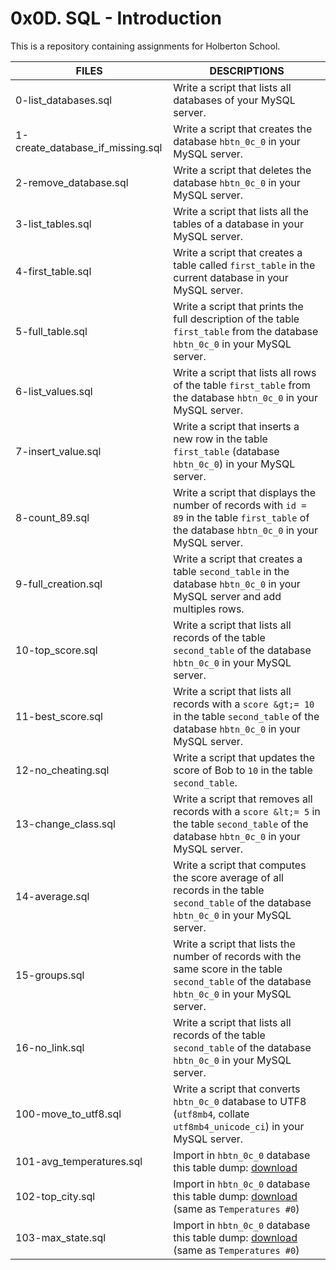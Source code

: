 # 0x0D. SQL - Introduction

This is a repository containing assignments for Holberton School.

|FILES| DESCRIPTIONS|
|---|---|
|0-list_databases.sql|  Write a script that lists all databases of your MySQL server.|
|1-create_database_if_missing.sql|  Write a script that creates the database ```hbtn_0c_0``` in your MySQL server.|
|2-remove_database.sql|  Write a script that deletes the database ```hbtn_0c_0``` in your MySQL server.|
|3-list_tables.sql|  Write a script that lists all the tables of a database in your MySQL server.|
|4-first_table.sql|  Write a script that creates a table called ```first_table``` in the current database in your MySQL server.|
|5-full_table.sql|  Write a script that prints the full description of the table ```first_table``` from the database ```hbtn_0c_0``` in your MySQL server.|
|6-list_values.sql|  Write a script that lists all rows of the table ```first_table``` from the database ```hbtn_0c_0``` in your MySQL server.|
|7-insert_value.sql|  Write a script that inserts a new row in the table ```first_table``` (database ```hbtn_0c_0```) in your MySQL server.|
|8-count_89.sql|  Write a script that displays the number of records with ```id = 89``` in the table ```first_table``` of the database ```hbtn_0c_0``` in your MySQL server.|
|9-full_creation.sql|  Write a script that creates a table ```second_table``` in the database ```hbtn_0c_0``` in your MySQL server and add multiples rows.|
|10-top_score.sql|  Write a script that lists all records of the table ```second_table``` of the database ```hbtn_0c_0``` in your MySQL server.|
|11-best_score.sql|  Write a script that lists all records with a ```score &gt;= 10``` in the table ```second_table``` of the database ```hbtn_0c_0``` in your MySQL server.|
|12-no_cheating.sql|  Write a script that updates the score of Bob to ```10``` in the table ```second_table```.|
|13-change_class.sql|  Write a script that removes all records with a ```score &lt;= 5``` in the table ```second_table``` of the database ```hbtn_0c_0``` in your MySQL server.|
|14-average.sql|  Write a script that computes the score average of all records in the table ```second_table``` of the database ```hbtn_0c_0``` in your MySQL server.|
|15-groups.sql|  Write a script that lists the number of records with the same score in the table ```second_table``` of the database ```hbtn_0c_0``` in your MySQL server.|
|16-no_link.sql|  Write a script that lists all records of the table ```second_table``` of the database ```hbtn_0c_0``` in your MySQL server.|
|100-move_to_utf8.sql|  Write a script that converts ```hbtn_0c_0``` database to UTF8 (```utf8mb4```, collate ```utf8mb4_unicode_ci```) in your MySQL server.|
|101-avg_temperatures.sql|  Import in ```hbtn_0c_0``` database this table dump: <a href="https://s3.amazonaws.com/intranet-projects-files/holbertonschool-higher-level_programming+/272/temperatures.sql" title="download" target="_blank">download</a>|
|102-top_city.sql|  Import in ```hbtn_0c_0``` database this table dump: <a href="https://s3.amazonaws.com/intranet-projects-files/holbertonschool-higher-level_programming+/272/temperatures.sql" title="download" target="_blank">download</a> (same as ```Temperatures #0```)|
|103-max_state.sql|  Import in ```hbtn_0c_0``` database this table dump: <a href="https://s3.amazonaws.com/intranet-projects-files/holbertonschool-higher-level_programming+/272/temperatures.sql" title="download" target="_blank">download</a> (same as ```Temperatures #0```)|

